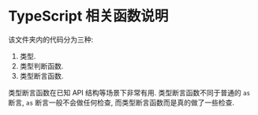 # TypeScript 相关函数说明

该文件夹内的代码分为三种:

1. 类型.
2. 类型判断函数.
3. 类型断言函数.

类型断言函数在已知 API 结构等场景下非常有用. 类型断言函数不同于普通的 `as` 断言,
`as` 断言一般不会做任何检查, 而类型断言函数而是真的做了一些检查.
